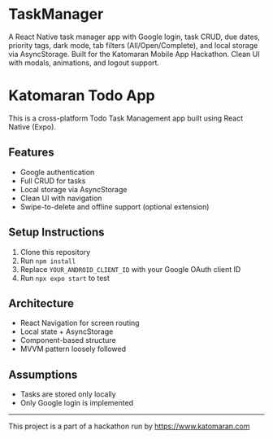# TaskManager
A React Native task manager app with Google login, task CRUD, due dates, priority tags, dark mode, tab filters (All/Open/Complete), and local storage via AsyncStorage. Built for the Katomaran Mobile App Hackathon. Clean UI with modals, animations, and logout support.
# Katomaran Todo App

This is a cross-platform Todo Task Management app built using React Native (Expo).

## Features
- Google authentication
- Full CRUD for tasks
- Local storage via AsyncStorage
- Clean UI with navigation
- Swipe-to-delete and offline support (optional extension)

## Setup Instructions
1. Clone this repository
2. Run `npm install`
3. Replace `YOUR_ANDROID_CLIENT_ID` with your Google OAuth client ID
4. Run `npx expo start` to test

## Architecture
- React Navigation for screen routing
- Local state + AsyncStorage
- Component-based structure
- MVVM pattern loosely followed

## Assumptions
- Tasks are stored only locally
- Only Google login is implemented
---

This project is a part of a hackathon run by https://www.katomaran.com
